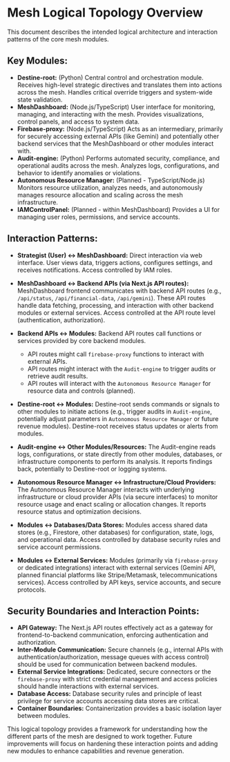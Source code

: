 # Mesh Logical Topology Overview

This document describes the intended logical architecture and interaction patterns of the core mesh modules.

## Key Modules:

-   **Destine-root:** (Python) Central control and orchestration module. Receives high-level strategic directives and translates them into actions across the mesh. Handles critical override triggers and system-wide state validation.
-   **MeshDashboard:** (Node.js/TypeScript) User interface for monitoring, managing, and interacting with the mesh. Provides visualizations, control panels, and access to system data.
-   **Firebase-proxy:** (Node.js/TypeScript) Acts as an intermediary, primarily for securely accessing external APIs (like Gemini) and potentially other backend services that the MeshDashboard or other modules interact with.
-   **Audit-engine:** (Python) Performs automated security, compliance, and operational audits across the mesh. Analyzes logs, configurations, and behavior to identify anomalies or violations.
-   **Autonomous Resource Manager:** (Planned - TypeScript/Node.js) Monitors resource utilization, analyzes needs, and autonomously manages resource allocation and scaling across the mesh infrastructure.
-   **IAMControlPanel:** (Planned - within MeshDashboard) Provides a UI for managing user roles, permissions, and service accounts.

## Interaction Patterns:

-   **Strategist (User) ↔ MeshDashboard:** Direct interaction via web interface. User views data, triggers actions, configures settings, and receives notifications. Access controlled by IAM roles.
-   **MeshDashboard ↔ Backend APIs (via Next.js API routes):** MeshDashboard frontend communicates with backend API routes (e.g., `/api/status`, `/api/financial-data`, `/api/gemini`). These API routes handle data fetching, processing, and interaction with other backend modules or external services. Access controlled at the API route level (authentication, authorization).
-   **Backend APIs ↔ Modules:** Backend API routes call functions or services provided by core backend modules.

    -   API routes might call `firebase-proxy` functions to interact with external APIs.
    -   API routes might interact with the `Audit-engine` to trigger audits or retrieve audit results.
    -   API routes will interact with the `Autonomous Resource Manager` for resource data and controls (planned).
-   **Destine-root ↔ Modules:** Destine-root sends commands or signals to other modules to initiate actions (e.g., trigger audits in `Audit-engine`, potentially adjust parameters in `Autonomous Resource Manager` or future revenue modules). Destine-root receives status updates or alerts from modules.
-   **Audit-engine ↔ Other Modules/Resources:** The Audit-engine reads logs, configurations, or state directly from other modules, databases, or infrastructure components to perform its analysis. It reports findings back, potentially to Destine-root or logging systems.
-   **Autonomous Resource Manager ↔ Infrastructure/Cloud Providers:** The Autonomous Resource Manager interacts with underlying infrastructure or cloud provider APIs (via secure interfaces) to monitor resource usage and enact scaling or allocation changes. It reports resource status and optimization decisions.
-   **Modules ↔ Databases/Data Stores:** Modules access shared data stores (e.g., Firestore, other databases) for configuration, state, logs, and operational data. Access controlled by database security rules and service account permissions.
-   **Modules ↔ External Services:** Modules (primarily via `firebase-proxy` or dedicated integrations) interact with external services (Gemini API, planned financial platforms like Stripe/Metamask, telecommunications services). Access controlled by API keys, service accounts, and secure protocols.

## Security Boundaries and Interaction Points:

-   **API Gateway:** The Next.js API routes effectively act as a gateway for frontend-to-backend communication, enforcing authentication and authorization.
-   **Inter-Module Communication:** Secure channels (e.g., internal APIs with authentication/authorization, message queues with access control) should be used for communication between backend modules.
-   **External Service Integrations:** Dedicated, secure connectors or the `firebase-proxy` with strict credential management and access policies should handle interactions with external services.
-   **Database Access:** Database security rules and principle of least privilege for service accounts accessing data stores are critical.
-   **Container Boundaries:** Containerization provides a basic isolation layer between modules.

This logical topology provides a framework for understanding how the different parts of the mesh are designed to work together. Future improvements will focus on hardening these interaction points and adding new modules to enhance capabilities and revenue generation.
